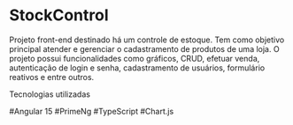 # StockControl


Projeto front-end destinado há um controle de estoque. Tem como objetivo principal atender e gerenciar o cadastramento de produtos de uma loja. O projeto possui funcionalidades como gráficos, CRUD, efetuar venda, autenticação de login e senha, cadastramento de usuários, formulário reativos e entre outros.



Tecnologias utilizadas

#Angular 15
#PrimeNg
#TypeScript
#Chart.js


